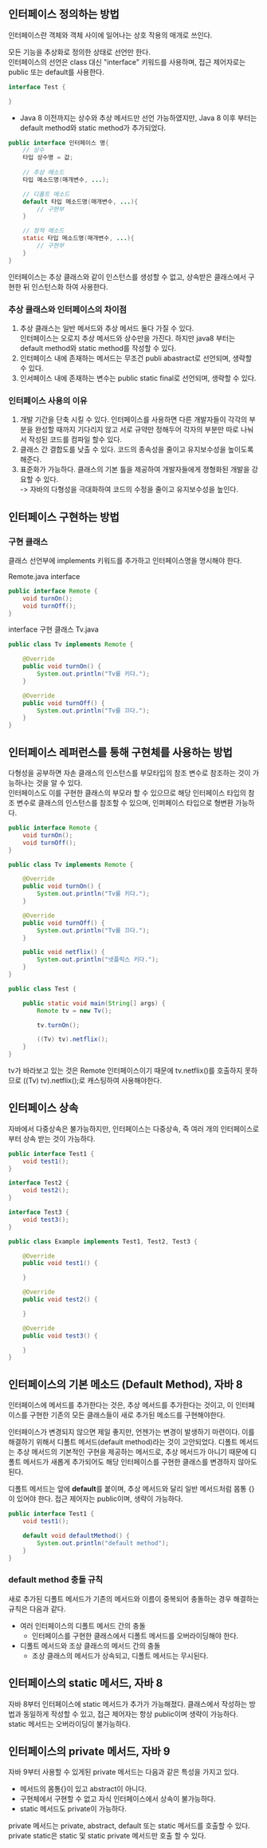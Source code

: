 ## 인터페이스 정의하는 방법
인터페이스란 객체와 객체 사이에 일어나는 상호 작용의 매개로 쓰인다.  

모든 기능을 추상화로 정의한 상태로 선언만 한다.  
인터페이스의 선언은 class 대신 "interface" 키워드를 사용하며, 접근 제어자로는 public 또는 default를 사용한다.

```java
interface Test {

}
```
- Java 8 이전까지는 상수와 추상 메서드만 선언 가능하였지만, Java 8 이후 부터는 default method와 static method가 추가되었다.

```java
public interface 인터페이스 명{
	// 상수
	타입 상수명 = 값;
	
	// 추상 메소드
	타입 메소드명(매개변수, ...);

	// 디폴트 메소드
	default 타입 메소드명(매개변수, ...){
		// 구현부
	}

	// 정적 메소드
	static 타입 메소드명(매개변수, ...){
		// 구현부
	}
}
```

인터페이스는 추상 클래스와 같이 인스턴스를 생성할 수 없고, 상속받은 클래스에서 구현한 뒤 인스턴스화 하여 사용한다.

### 추상 클래스와 인터페이스의 차이점
1. 추상 클래스는 일반 메서드와 추상 메서드 둘다 가질 수 있다.  
인터페이스는 오로지 추상 메서드와 상수만을 가진다. 하지만 java8 부터는 default method와 static method를 작성할 수 있다.
2. 인터페이스 내에 존재하는 메서드는 무조건 publi abastract로 선언되며, 생략할 수 있다.
3. 인서페이스 내에 존재하는 변수는 public static final로 선언되며, 생략할 수 있다.

### 인터페이스 사용의 이유
1. 개발 기간을 단축 시킬 수 있다.
인터페이스를 사용하면 다른 개발자들이 각각의 부분을 완성할 때까지 기다리지 않고 서로 규약만 정해두어 각자의 부분만 따로 나눠서 작성된 코드를 컴파일 할수 있다.  
2. 클래스 간 결합도를 낮출 수 있다.
코드의 종속성을 줄이고 유지보수성을 높이도록 해준다.  
3. 표준화가 가능하다.
클래스의 기본 틀을 제공하여 개발자들에게 졍형화된 개발을 강요할 수 있다.  
-> 자바의 다형성을 극대화하여 코드의 수정을 줄이고 유지보수성을 높인다.  

## 인터페이스 구현하는 방법

### 구현 클래스
클래스 선언부에 implements 키워드를 추가하고 인터페이스명을 명시해야 한다.

Remote.java interface
```java
public interface Remote {
    void turnOn();
    void turnOff();
}
```

interface 구현 클래스 Tv.java
```java
public class Tv implements Remote {

    @Override
    public void turnOn() {
        System.out.println("Tv를 키다.");
    }

    @Override
    public void turnOff() {
        System.out.println("Tv를 끄다.");
    }
}
```

## 인터페이스 레퍼런스를 통해 구현체를 사용하는 방법
다형성을 공부하면 자손 클래스의 인스턴스를 부모타입의 참조 변수로 참조하는 것이 가능하나는 것을 알 수 있다.  
인터페이스도 이를 구현한 클래스의 부모라 할 수 있으므로 해당 인터페이스 타입의 참조 변수로 클래스의 인스턴스를 참조할 수 있으며, 인퍼페이스 타입으로 형변환 가능하다.

```java
public interface Remote {
    void turnOn();
    void turnOff();
}
```

```java
public class Tv implements Remote {

    @Override
    public void turnOn() {
        System.out.println("Tv를 키다.");
    }

    @Override
    public void turnOff() {
        System.out.println("Tv를 끄다.");
    }

    public void netflix() {
        System.out.println("넷플릭스 키다.");
    }
}
```

```java
public class Test {

    public static void main(String[] args) {
        Remote tv = new Tv();

        tv.turnOn();

        ((Tv) tv).netflix();
    }
}
```

tv가 바라보고 있는 것은 Remote 인터페이스이기 때문에 tv.netflix()를 호출하지 못하므로 ((Tv) tv).netflix();로 캐스팅하여 사용해야한다.

## 인터페이스 상속
자바에서 다중상속은 불가능하지만, 인터페이스는 다중상속, 즉 여러 개의 인터페이스로부터 상속 받는 것이 가능하다.

```java
public interface Test1 {
    void test1();
}

interface Test2 {
    void test2();
}

interface Test3 {
    void test3();
}
```

```java
public class Example implements Test1, Test2, Test3 {

    @Override
    public void test1() {

    }

    @Override
    public void test2() {

    }

    @Override
    public void test3() {

    }
}
```

## 인터페이스의 기본 메소드 (Default Method), 자바 8
인터페이스에 메서드를 추가한다는 것은, 추상 메서드를 추가한다는 것이고, 이 인터페이스를 구현한 기존의 모든 클래스들이 새로 추가된 메소드를 구현해야한다.  

인터페이스가 변경되지 않으면 제일 좋지만, 언젠가는 변경이 발생하기 마련이다. 이를 해결하기 위해서 디폴트 메서드(default method)라는 것이 고안되었다. 디폴트 메서드는 추상 메서드의 기본적인 구현을 제공하는 메서드로, 추상 메서드가 아니기 때문에 디폴트 메서드가 새롭게 추가되어도 해당 인터페이스를 구현한 클래스를 변경하지 않아도 된다.  

디폴트 메서드는 앞에 **default**를 붙이며, 추상 메서드와 달리 일반 메서드처럼 몸통 {}이 있어야 한다. 접근 제어자는 public이며, 생략이 가능하다.

```java
public interface Test1 {
    void test1();

    default void defaultMethod() {
        System.out.println("default method");
    }
}
```

### default method 충돌 규칙
새로 추가된 디폴트 메서드가 기존의 메서드와 이름이 중복되어 충돌하는 경우 해결하는 규칙은 다음과 같다.
- 여러 인터페이스의 디폴트 메서드 간의 충돌
	- 인터페이스를 구현한 클래스에서 디폴트 메서드를 오버라이딩해야 한다. 
- 디폴트 메서드와 조상 클래스의 메서드 간의 충돌
	- 조상 클래스의 메서드가 상속되고, 디폴트 메서드는 무시된다.


## 인터페이스의 static 메서드, 자바 8
자바 8부터 인터페이스에 static 메서드가 추가가 가능해졌다. 클래스에서 작성하는 방법과 동일하게 작성할 수 있고, 접근 제어자는 항상 public이며 생략이 가능하다.  
static 메서드는 오버라이딩이 불가능하다.

## 인터페이스의 private 메서드, 자바 9
자바 9부터 사용할 수 있게된 private 메서드는 다음과 같은 특성을 가지고 있다.
- 메서드의 몸통{}이 있고 abstract이 아니다.
- 구현체에서 구현할 수 없고 자식 인터페이스에서 상속이 불가능하다.
- static 메서드도 private이 가능하다.

private 메서드는 private, abstract, default 또는 static 메서드를 호출할 수 있다. private static은 static 및 static private 메서드만 호출 할 수 있다.
